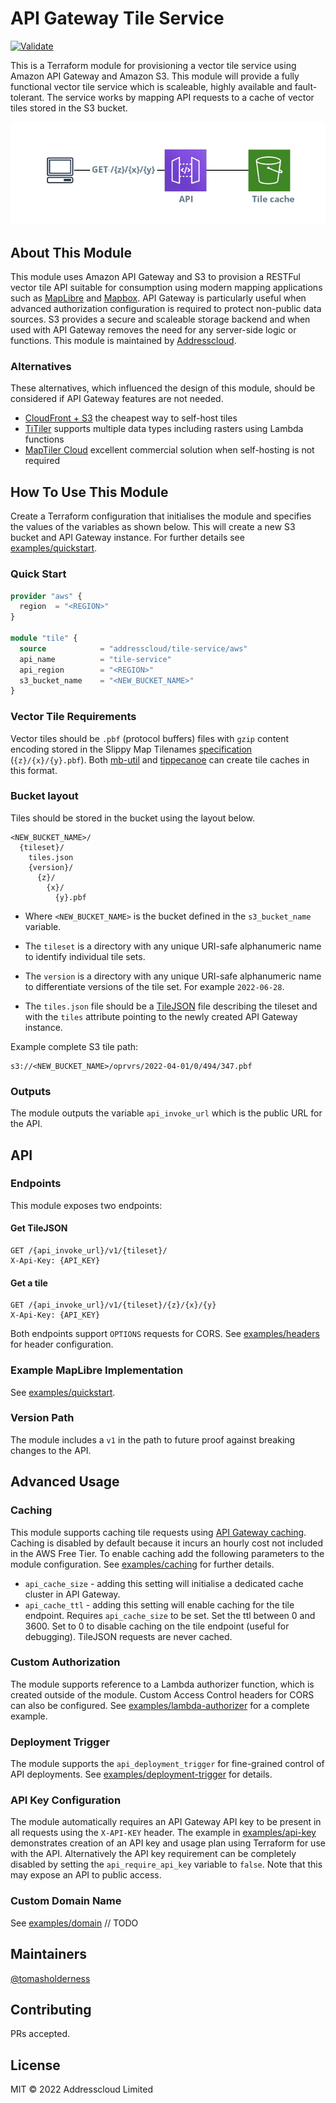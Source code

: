 # API Gateway Tile Service

[![Validate](https://github.com/addresscloud/terraform-aws-tile-service/actions/workflows/validate.yml/badge.svg)](https://github.com/addresscloud/terraform-aws-tile-service/actions/workflows/validate.yml)

This is a Terraform module for provisioning a vector tile service using Amazon API Gateway and Amazon S3. This module will provide a fully functional vector tile service which is scaleable, highly available and fault-tolerant. The service works by mapping API requests to a cache of vector tiles stored in the S3 bucket.

![Service diagram](https://github.com/addresscloud/terraform-aws-tile-service/raw/main/_doc/diagram.png)

## About This Module

This module uses Amazon API Gateway and S3 to provision a RESTFul vector tile API suitable for consumption using modern mapping applications such as [MapLibre](https://maplibre.org/) and [Mapbox](https://www.mapbox.com/). API Gateway is particularly useful when advanced authorization configuration is required to protect non-public data sources. S3 provides a secure and scaleable storage backend and when used with API Gateway removes the need for any server-side logic or functions. This module is maintained by [Addresscloud]().

### Alternatives

These alternatives, which influenced the design of this module, should be considered if API Gateway features are not needed.

- [CloudFront + S3](https://github.com/addresscloud/serverless-tiles) the cheapest way to self-host tiles
- [TiTiler](https://github.com/developmentseed/titiler) supports multiple data types including rasters using Lambda functions
- [MapTiler Cloud](https://www.maptiler.com/cloud/) excellent commercial solution when self-hosting is not required

## How To Use This Module

Create a Terraform configuration that initialises the module and specifies the values of the variables as shown below. This will create a new S3 bucket and API Gateway instance. For further details see [examples/quickstart](examples/quickstart).

### Quick Start

```terraform
provider "aws" {
  region  = "<REGION>"
}

module "tile" {
  source            = "addresscloud/tile-service/aws"
  api_name          = "tile-service"
  api_region        = "<REGION>"
  s3_bucket_name    = "<NEW_BUCKET_NAME>"
}
```

### Vector Tile Requirements

Vector tiles should be `.pbf` (protocol buffers) files with `gzip` content encoding stored in the Slippy Map Tilenames [specification](https://wiki.openstreetmap.org/wiki/Slippy_map_tilenames) (`{z}/{x}/{y}.pbf`). Both [mb-util](https://github.com/mapbox/mbutil) and [tippecanoe](https://github.com/mapbox/tippecanoe) can create tile caches in this format.

### Bucket layout

Tiles should be stored in the bucket using the layout below.

```
<NEW_BUCKET_NAME>/
  {tileset}/
    tiles.json
    {version}/
      {z}/
        {x}/
          {y}.pbf
```
* Where `<NEW_BUCKET_NAME>` is the bucket defined in the `s3_bucket_name` variable.

* The `tileset` is a directory with any unique URI-safe alphanumeric name to identify individual tile sets.

* The `version` is a directory with any unique URI-safe alphanumeric name to differentiate versions of the tile set. For example `2022-06-28`.

* The `tiles.json` file should be a [TileJSON](https://github.com/mapbox/tilejson-spec) file describing the tileset and with the `tiles` attribute pointing to the newly created API Gateway instance.

Example complete S3 tile path:

```
s3://<NEW_BUCKET_NAME>/oprvrs/2022-04-01/0/494/347.pbf
```

### Outputs

The module outputs the variable `api_invoke_url` which is the public URL for the API. 

## API

### Endpoints

This module exposes two endpoints:

#### **Get TileJSON**
```http
GET /{api_invoke_url}/v1/{tileset}/
X-Api-Key: {API_KEY}
```

#### **Get a tile**
```http
GET /{api_invoke_url}/v1/{tileset}/{z}/{x}/{y}
X-Api-Key: {API_KEY}
```

Both endpoints support `OPTIONS` requests for CORS. See [examples/headers](examples/headers) for header configuration.

### Example MapLibre Implementation

See [examples/quickstart](examples/quickstart).

### Version Path

The module includes a `v1` in the path to future proof against breaking changes to the API.

## Advanced Usage

### Caching

This module supports caching tile requests using [API Gateway caching](https://docs.aws.amazon.com/apigateway/latest/developerguide/api-gateway-caching.html). Caching is disabled by default because it incurs an hourly cost not included in the AWS Free Tier. To enable caching add the following parameters to the module configuration. See [examples/caching](examples/caching) for further details.

* `api_cache_size` - adding this setting will initialise a dedicated cache cluster in API Gateway.
* `api_cache_ttl` - adding this setting will enable caching for the tile endpoint. Requires `api_cache_size` to be set. Set the ttl between 0 and 3600. Set to 0 to disable caching on the tile endpoint (useful for debugging). TileJSON requests are never cached.

### Custom Authorization

The module supports reference to a Lambda authorizer function, which is created outside of the module. Custom Access Control headers for CORS can also be configured. See [examples/lambda-authorizer](examples/lambda-authorizer) for a complete example.

### Deployment Trigger

The module supports the `api_deployment_trigger` for fine-grained control of API deployments. See [examples/deployment-trigger](examples/deployment-trigger) for details.

### API Key Configuration

The module automatically requires an API Gateway API key to be present in all requests using the `X-API-KEY` header. The example in [examples/api-key](examples/api-key) demonstrates creation of an API key and usage plan using Terraform for use with the API. Alternatively the API key requirement can be completely disabled by setting the `api_require_api_key` variable to `false`. Note that this may expose an API to public access.

### Custom Domain Name

See [examples/domain](examples/domain)
// TODO

## Maintainers

[@tomasholderness](https://github.com/tomasholderness)

## Contributing

PRs accepted.

## License

MIT © 2022 Addresscloud Limited